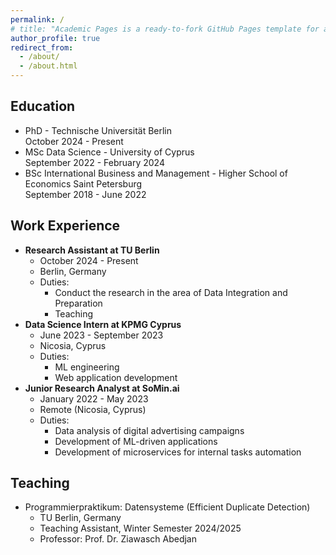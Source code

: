 ```yaml
---
permalink: /
# title: "Academic Pages is a ready-to-fork GitHub Pages template for academic personal websites"
author_profile: true
redirect_from: 
  - /about/
  - /about.html
---
```

## Education
- PhD - Technische Universität Berlin\
  October 2024 - Present
- MSc Data Science - University of Cyprus\
  September 2022 - February 2024
- BSc International Business and Management - Higher School of Economics Saint Petersburg\
  September 2018 - June 2022

## Work Experience
- **Research Assistant at TU Berlin**
  - October 2024 - Present
  - Berlin, Germany
  - Duties:
    - Conduct the research in the area of Data Integration and Preparation
    - Teaching
- **Data Science Intern at KPMG Cyprus**
  - June 2023 - September 2023
  - Nicosia, Cyprus
  - Duties:
    - ML engineering
    - Web application development
- **Junior Research Analyst at SoMin.ai**
  - January 2022 - May 2023
  - Remote (Nicosia, Cyprus)
  - Duties:
    - Data analysis of digital advertising campaigns
    - Development of ML-driven applications
    - Development of microservices for internal tasks automation

## Teaching
- Programmierpraktikum: Datensysteme (Efficient Duplicate Detection)
  - TU Berlin, Germany
  - Teaching Assistant, Winter Semester 2024/2025
  - Professor: Prof. Dr. Ziawasch Abedjan
